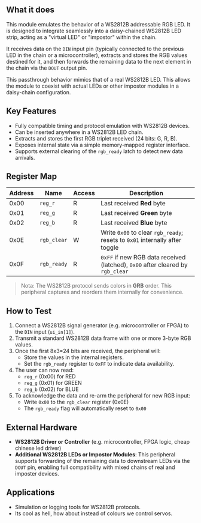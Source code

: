 <!---
This file is used to generate your project datasheet. Please fill in the information below and delete any unused
sections.

You can also include images in this folder and reference them in the markdown. Each image must be less than
512 kb in size, and the combined size of all images must be less than 1 MB.
-->

## What it does

This module emulates the behavior of a WS2812B addressable RGB LED. It is designed to integrate seamlessly into a daisy-chained WS2812B LED strip, acting as a "virtual LED" or "impostor" within the chain.

It receives data on the `DIN` input pin (typically connected to the previous LED in the chain or a microcontroller), extracts and stores the RGB values destined for it, and then forwards the remaining data to the next element in the chain via the `DOUT` output pin. 

This passthrough behavior mimics that of a real WS2812B LED. This allows the module to coexist with actual LEDs or other impostor modules in a daisy-chain configuration.

## Key Features

- Fully compatible timing and protocol emulation with WS2812B devices.
- Can be inserted anywhere in a WS2812B LED chain.
- Extracts and stores the first RGB triplet received (24 bits: G, R, B).
- Exposes internal state via a simple memory-mapped register interface.
- Supports external clearing of the `rgb_ready` latch to detect new data arrivals.

## Register Map

| Address | Name        | Access | Description                                                                 |
|---------|-------------|--------|-----------------------------------------------------------------------------|
| 0x00    | `reg_r`     | R      | Last received **Red** byte                                                  |
| 0x01    | `reg_g`     | R      | Last received **Green** byte                                               |
| 0x02    | `reg_b`     | R      | Last received **Blue** byte                                                |
| 0x0E    | `rgb_clear` | W      | Write `0x00` to clear `rgb_ready`; resets to `0x01` internally after toggle |
| 0x0F    | `rgb_ready` | R      | `0xFF` if new RGB data received (latched), `0x00` after cleared by `rgb_clear` |

> Nota: The WS2812B protocol sends colors in **GRB** order. This peripheral captures and reorders them internally for convenience.

## How to Test

1. Connect a WS2812B signal generator (e.g. microcontroller or FPGA) to the `DIN` input (`ui_in[1]`).
2. Transmit a standard WS2812B data frame with one or more 3-byte RGB values.
3. Once the first 8x3=24 bits are received, the peripheral will:
   - Store the values in the internal registers.
   - Set the `rgb_ready` register to `0xFF` to indicate data availability.
4. The user can now read:
   - `reg_r` (0x00) for RED
   - `reg_g` (0x01) for GREEN
   - `reg_b` (0x02) for BLUE
5. To acknowledge the data and re-arm the peripheral for new RGB input:
   - Write `0x00` to the `rgb_clear` register (0x0E)
   - The `rgb_ready` flag will automatically reset to `0x00`

## External Hardware

- **WS2812B Driver or Controller** (e.g. microcontroller, FPGA logic, cheap chinese led driver)
- **Additional WS2812B LEDs or Impostor Modules**:
  This peripheral supports forwarding of the remaining data to downstream LEDs via the `DOUT` pin, enabling full compatibility with mixed chains of real and imposter devices.

## Applications

- Simulation or logging tools for WS2812B protocols.
- Its cool as hell, how about instead of colours we control servos.



